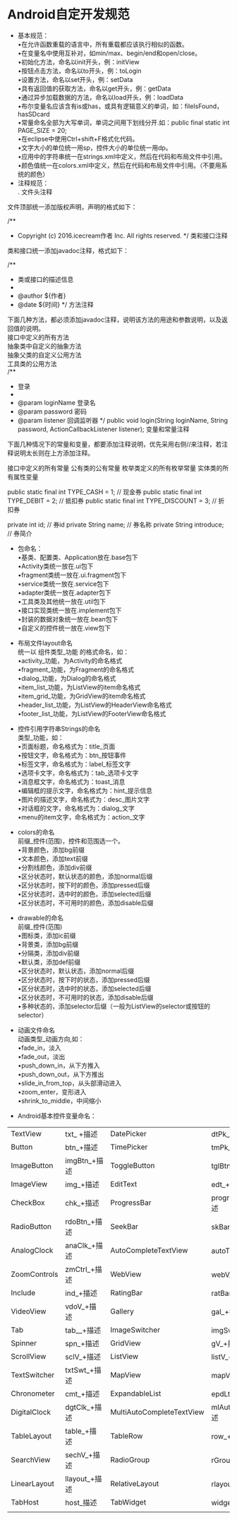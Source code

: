 # Android自定开发规范</br>
* 基本规范：</br>
•在允许函数重载的语言中，所有重载都应该执行相似的函数。</br>
•在变量名中使用互补对，如min/max、begin/end和open/close。</br>
•初始化方法，命名以init开头，例：initView</br>
•按钮点击方法，命名以to开头，例：toLogin</br>
•设置方法，命名以set开头，例：setData</br>
•具有返回值的获取方法，命名以get开头，例：getData</br>
•通过异步加载数据的方法，命名以load开头，例：loadData</br>
•布尔变量名应该含有is或has，或具有逻辑意义的单词，如：fileIsFound，hasSDcard</br>
•常量命名全部为大写单词，单词之间用下划线分开.如：public final static int PAGE_SIZE = 20;</br>
•在eclipse中使用Ctrl+shift+F格式化代码。</br>
•文字大小的单位统一用sp，控件大小的单位统一用dp。</br>
•应用中的字符串统一在strings.xml中定义，然后在代码和布局文件中引用。</br>
•颜色值统一在colors.xml中定义，然后在代码和布局文件中引用。（不要用系统的颜色）</br>
* 注释规范：</br>
. 文件头注释

文件顶部统一添加版权声明，声明的格式如下：

/**
 * Copyright (c) 2016.icecream作者 Inc. All rights reserved.
 */
类和接口注释

类和接口统一添加javadoc注释，格式如下：

/**
 * 类或接口的描述信息
 *
 * @author ${作者}
 * @date ${时间}
 */
方法注释</br>

下面几种方法，都必须添加javadoc注释，说明该方法的用途和参数说明，以及返回值的说明。</br>
接口中定义的所有方法</br>
抽象类中自定义的抽象方法</br>
抽象父类的自定义公用方法</br>
工具类的公用方法</br>
/**
 * 登录
 *
 * @param loginName 登录名
 * @param password  密码
 * @param listener  回调监听器
 */
public void login(String loginName, String password, ActionCallbackListener<Void> listener);
变量和常量注释

下面几种情况下的常量和变量，都要添加注释说明，优先采用右侧//来注释，若注释说明太长则在上方添加注释。

接口中定义的所有常量
公有类的公有常量
枚举类定义的所有枚举常量
实体类的所有属性变量

public static final int TYPE_CASH = 1; // 现金券
public static final int TYPE_DEBIT = 2; // 抵扣券
public static final int TYPE_DISCOUNT = 3; // 折扣券

private int id;                // 券id
private String name;           // 券名称
private String introduce;      // 券简介</br>

* 包命名：</br>
•基类、配置类、Application放在.base包下</br>
•Activity类统一放在.ui包下</br>
•fragment类统一放在.ui.fragment包下</br>
•service类统一放在.service包下</br>
•adapter类统一放在.adapter包下</br>
•工具类及其他统一放在.util包下</br>
•接口实现类统一放在.implement包下</br>
•封装的数据对象统一放在.bean包下</br>
•自定义的控件统一放在.view包下</br>
* 布局文件layout命名</br>
统一以 组件类型_功能 的格式命名，如：</br>
•activity_功能，为Activity的命名格式</br>
•fragment_功能，为Fragment的命名格式</br>
•dialog_功能，为Dialog的命名格式</br>
•item_list_功能，为ListView的item命名格式</br>
•item_grid_功能，为GridView的item命名格式</br>
•header_list_功能，为ListView的HeaderView命名格式</br>
•footer_list_功能，为ListView的FooterView命名格式</br>
* 控件引用字符串Strings的命名</br>
类型_功能，如：</br>
•页面标题，命名格式为：title_页面</br>
•按钮文字，命名格式为：btn_按钮事件</br>
•标签文字，命名格式为：label_标签文字</br>
•选项卡文字，命名格式为：tab_选项卡文字</br>
•消息框文字，命名格式为：toast_消息</br>
•编辑框的提示文字，命名格式为：hint_提示信息</br>
•图片的描述文字，命名格式为：desc_图片文字</br>
•对话框的文字，命名格式为：dialog_文字</br>
•menu的item文字，命名格式为：action_文字</br>
* colors的命名</br>
前缀_控件(范围)，控件和范围选一个。</br>
•背景颜色，添加bg前缀</br>
•文本颜色，添加text前缀</br>
•分割线颜色，添加div前缀</br>
•区分状态时，默认状态的颜色，添加normal后缀</br>
•区分状态时，按下时的颜色，添加pressed后缀</br>
•区分状态时，选中时的颜色，添加selected后缀</br>
•区分状态时，不可用时的颜色，添加disable后缀</br>
* drawable的命名</br>
前缀_控件(范围)</br>
•图标类，添加ic前缀</br>
•背景类，添加bg前缀</br>
•分隔类，添加div前缀</br>
•默认类，添加def前缀</br>
•区分状态时，默认状态，添加normal后缀</br>
•区分状态时，按下时的状态，添加pressed后缀</br>
•区分状态时，选中时的状态，添加selected后缀</br>
•区分状态时，不可用时的状态，添加disable后缀</br>
•多种状态的，添加selector后缀（一般为ListView的selector或按钮的selector）</br>
* 动画文件命名</br>
动画类型_动画方向,如：</br>
•fade_in，淡入</br>
•fade_out，淡出</br>
•push_down_in，从下方推入</br>
•push_down_out，从下方推出</br>
•slide_in_from_top，从头部滑动进入</br>
•zoom_enter，变形进入</br>
•shrink_to_middle，中间缩小</br>

* Android基本控件变量命名：</br>
<table class="table table-bordered table-striped table-condensed">
    <tr>
        <td>TextView</td>
        <td>txt_ +描述</td>
        <td>DatePicker</td>
        <td>dtPk_+描述</td>
    </tr>
    <tr>
        <td>Button</td>
        <td>btn_+描述</td>
        <td>TimePicker </td>
        <td>tmPk_+描述</td>
    </tr>
    <tr>
        <td>ImageButton </td>
        <td>imgBtn_+描述</td>
        <td>ToggleButton</td>
        <td>tglBtn_+描述</td>
    </tr>
    <tr>
        <td>ImageView</td>
        <td>img_+描述 </td>
        <td>EditText</td>
        <td>edt_+描述</td>
    </tr>
    <tr>
        <td>CheckBox</td>
        <td>chk_+描述 </td>
        <td>ProgressBar</td>
        <td>progress_+描述</td>
    </tr>
    <tr>
        <td>RadioButton</td>
        <td>rdoBtn_+描述</td>
        <td>SeekBar</td>
        <td>skBar_+描述</td>
    </tr>
    <tr>
        <td>AnalogClock </td>
        <td>anaClk_+描述</td>
        <td>AutoCompleteTextView</td>
        <td>autoTxt_+描述</td>
    </tr>
    <tr>
        <td>ZoomControls</td>
        <td>zmCtrl_+描述</td>
        <td>WebView </td>
        <td>webV_+描述</td>
    </tr>
    <tr>
        <td>Include </td>
        <td>ind_+描述</td>
        <td>RatingBar</td>
        <td>ratBar_+描述</td>
    </tr>
    <tr>
        <td>VideoView</td>
        <td>vdoV_+描述</td>
        <td>Gallery </td>
        <td>gal_+描述</td>
    </tr>
    <tr>
        <td>Tab</td>
        <td>tab__+描述</td>
        <td>ImageSwitcher </td>
        <td>imgSwt_+描述</td>
    </tr>
    <tr>
        <td>Spinner</td>
        <td>spn_+描述</td>
        <td>GridView </td>
        <td>gV_+描述</td>
    </tr>
    <tr>
        <td>ScrollView</td>
        <td>sclV_+描述</td>
        <td>ListView </td>
        <td>listV_+描述</td>
    </tr>
    <tr>
        <td>TextSwitcher </td>
        <td>txtSwt_+描述</td>
        <td>MapView </td>
        <td>mapV_+描述</td>
    </tr>
    <tr>
        <td>Chronometer</td>
        <td>cmt_+描述</td>
        <td>ExpandableList</td>
        <td>epdLt_+描述 </td>
    </tr>
    <tr>
        <td>DigitalClock </td>
        <td>dgtClk_+描述</td>
        <td>MultiAutoCompleteTextView </td>
        <td>mlAutoTxt_+描述</td>
    </tr>
    <tr>
        <td>TableLayout</td>
        <td>table_+描述</td>
        <td>TableRow</td>
        <td>row_+描述</td>
    </tr>
    <tr>
        <td>SearchView</td>
        <td>sechV_+描述</td>
        <td>RadioGroup</td>
        <td>rGroup_描述</td>
    </tr>
    <tr>
        <td>LinearLayout</td>
        <td>llayout_+描述</td>
        <td>RelativeLayout</td>
        <td>rlayout_+描述</td>
    </tr>
    <tr>
        <td>TabHost</td>
        <td>host_描述</td>
        <td>TabWidget</td>
        <td>widget_+描述</td>
    </tr>
    <tr>
        <td></td>
    </tr>
</table>
